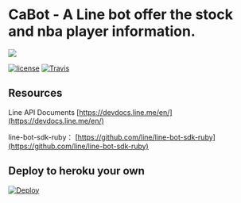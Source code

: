 # CaBot - A Line bot offer the stock and nba player information.
![](http://i.imgur.com/rprSjsu.png)



[![license](https://img.shields.io/github/license/aar0nTw/CaBot.svg)]() [![Travis](https://img.shields.io/travis/aar0nTw/CaBot.svg)]()


## Resources

Line API Documents
[https://devdocs.line.me/en/](https://devdocs.line.me/en/)

line-bot-sdk-ruby：
[https://github.com/line/line-bot-sdk-ruby](https://github.com/line/line-bot-sdk-ruby)

## Deploy to heroku your own

[![Deploy](https://www.herokucdn.com/deploy/button.svg)](https://heroku.com/deploy)
